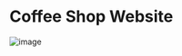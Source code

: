 # Coffee Shop Website

![image](https://github.com/user-attachments/assets/32bf3773-f900-4f25-8f6b-2a49d350c3ce)



 
